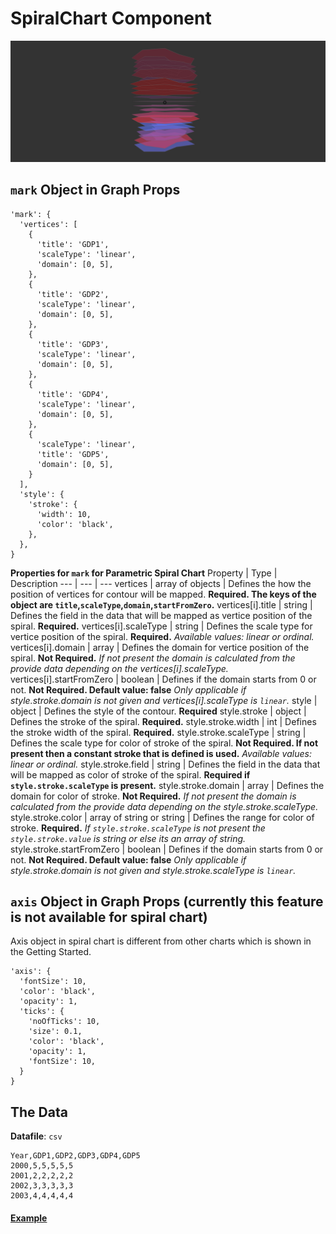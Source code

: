 # SpiralChart Component

![SpiralChart](../imgs/SpiralChart.png)

## `mark` Object in Graph Props
```
'mark': {
  'vertices': [
    {
      'title': 'GDP1',
      'scaleType': 'linear',
      'domain': [0, 5],
    },
    {
      'title': 'GDP2',
      'scaleType': 'linear',
      'domain': [0, 5],
    },
    {
      'title': 'GDP3',
      'scaleType': 'linear',
      'domain': [0, 5],
    },
    {
      'title': 'GDP4',
      'scaleType': 'linear',
      'domain': [0, 5],
    },
    {
      'scaleType': 'linear',
      'title': 'GDP5',
      'domain': [0, 5],
    }
  ],
  'style': {
    'stroke': {
      'width': 10,
      'color': 'black',
    },
  },
}
```

__Properties for `mark` for Parametric Spiral Chart__
Property | Type | Description
--- | --- | ---
vertices | array of objects | Defines the how the position of vertices for contour will be mapped. __Required. The keys of the object are `title`,`scaleType`,`domain`,`startFromZero`.__
vertices[i].title | string | Defines the field in the data that will be mapped as vertice position of the spiral. __Required.__
vertices[i].scaleType | string | Defines the scale type for vertice position of the spiral. __Required.__ _Available values: linear or ordinal._
vertices[i].domain | array | Defines the domain for vertice position of the spiral. __Not Required.__ _If not present the domain is calculated from the provide data depending on the vertices[i].scaleType._
vertices[i].startFromZero | boolean | Defines if the domain starts from 0 or not. __Not Required. Default value: false__ _Only applicable if style.stroke.domain is not given and vertices[i].scaleType is `linear`._
style | object | Defines the style of the contour. __Required__
style.stroke | object | Defines the stroke of the spiral. __Required.__
style.stroke.width | int | Defines the stroke width of the spiral. __Required.__
style.stroke.scaleType | string | Defines the scale type for color of stroke of the spiral. __Not Required. If not present then a constant stroke that is defined is used.__ _Available values: linear or ordinal._
style.stroke.field | string | Defines the field in the data that will be mapped as color of stroke of the spiral. __Required if `style.stroke.scaleType` is present.__
style.stroke.domain | array | Defines the domain for color of stroke. __Not Required.__ _If not present the domain is calculated from the provide data depending on the style.stroke.scaleType._
style.stroke.color | array of string or string | Defines the range for color of stroke. __Required.__ _If `style.stroke.scaleType` is not present the `style.stroke.value` is string or else its an array of string._
style.stroke.startFromZero | boolean | Defines if the domain starts from 0 or not. __Not Required. Default value: false__ _Only applicable if style.stroke.domain is not given and style.stroke.scaleType is `linear`._

## `axis` Object in Graph Props (currently this feature is not available for spiral chart)

Axis object in spiral chart is different from other charts which is shown in the Getting Started. 

```
'axis': {
  'fontSize': 10,
  'color': 'black',
  'opacity': 1,
  'ticks': {
    'noOfTicks': 10,
    'size': 0.1,
    'color': 'black',
    'opacity': 1,
    'fontSize': 10,
  }
}
```

## The Data

**Datafile**: `csv`

```
Year,GDP1,GDP2,GDP3,GDP4,GDP5
2000,5,5,5,5,5
2001,2,2,2,2,2
2002,3,3,3,3,3
2003,4,4,4,4,4
```

#### [Example](../examples/SpiralChart.js)
